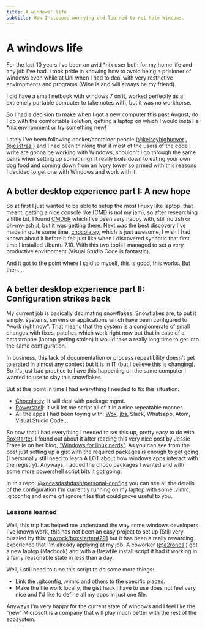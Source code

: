 ```yaml
---
title: A windows' life
subtitle: How I stopped worrying and learned to not hate Windows.
---
```

# A windows life

For the last 10 years I've been an avid *nix user both for my home life and any job I've had. I took pride in knowing how to avoid being a prisioner of windows even while at Uni when I had to deal with very restrictive environments and programs (Wine is and will always be my friend).

I did have a small netbook with windows 7 on it, worked perfectly as a extremely portable computer to take notes with, but it was no workhorse. 

So I had a decision to make when I got a new computer this past August, do I go with the comfortable solution, getting a laptop on which I would install a *nix environment or try something new!

Lately I've been following docker/container people ([\@kelseyhightower](https://twitter.com/kelseyhightower/) ,  [\@jessfraz](https://twitter.com/jessfraz/) ) and I had been thinking that if most of the users of the code I write are gonna be working with Windows, shouldn't I go through the same pains when setting up something? 
It really boils down to eating your own dog food and coming down from an Ivory tower so armed with this reasons I decided to get one with Windows and work with it.


## A better desktop experience part I: A new hope

So at first I just wanted to be able to setup the most linuxy like laptop, that meant, getting a nice console like (CMD is not my jam), so after researching a little bit, I found [CMDER](https://github.com/cmderdev/cmder/) which I've been very happy with, still no zsh or oh-my-zsh :(, but it was getting there. Next was the best discovery I've made in quite some time, [chocolatey][choco], which is just awesome, I wish I had known about it before it felt just like when I discovered synaptic that first time I installed Ubuntu 7.10. With this two tools I managed to set a very productive environment (Visual Studio Code is fantastic). 

And it got to the point where I said to myself, this is good, this works. But then....


## A better desktop experience part II: Configuration strikes back

My current job is basically decimating snowflakes. Snowflakes are, to put it simply, systems, servers or applications which have been configured to "work right now". That means that the system is a conglomerate of small changes with fixes, patches which work right now but that in case of a catastrophe (laptop getting stolen) it would take a really long time to get into the same configuration.

 In business, this lack of documentation or process repeatibility doesn't get tolerated in almost any context but it is in IT (but I believe this is changing). So it's just bad practice to have this happening on the same computer I wanted to use to slay this snowflakes. 
 
 But at this point in time I had everything I needed to fix this situation: 

- [Chocolatey][choco]: It will deal with package mgmt.
- [Powershell][powershell]: It will let me script all of it in a nice repeatable manner.
- All the apps I had been toying with: [Wox](http://www.getwox.com/), [jbs](https://johnsad.ventures/software/backgroundswitcher/), Slack, Whatsapp, Atom, Visual Studio Code...

So now that I had everything I needed to set this up, pretty easy to do with [Boxstarter](http://boxstarter.org/). I found out about it after reading this very nice post by Jessie Frazelle on her blog, ["Windows for linux nerds"](https://blog.jessfraz.com/post/windows-for-linux-nerds/#setting-up-a-windows-machine-in-a-reproducible-way). As you can see from the post just setting up a gist with the required packages is enough to get going (I personally still need to learn A LOT about how windows apps interact with the registry). Anyways, I added the choco packages I wanted and with some more powershell script bits it got going.

In this repo: [\@xocasdashdash/personal-configs](https://github.com/xocasdashdash/personal-configs) you can see all the details of the configuration I'm currently running on my laptop with some .vimrc, .gitconfig and some git ignore files that could prove useful to you.  


### Lessons learned

Well, this trip has helped me understand the way some windows developers I've known work, this has not been an easy project to set up (Still very puzzled by this: [mwrock/boxstarter#291](https://github.com/mwrock/boxstarter/issues/291) but it has been a really rewarding experience that I'm already applying at my job. A coworker ([\@a2rones](https://twitter.com/a2rones) ) got a new laptop (Macbook) and with a Brewfile install script it had it working in a fairly reasonable state in less than a day. 

Well, I still need to tune this script to do some more things:

- Link the .gitconfig, .vimrc and others to the specific places.
- Make the file work locally, the gist hack I have to use does not feel very nice and I'd like to define all my apps in just one file.

Anyways I'm very happy for the current state of windows and I feel like the "new" Microsoft is a company that will play much better with the rest of the ecosystem.


[choco]: https://chocolatey.org/
[powershell]: https://github.com/PowerShell/PowerShell
